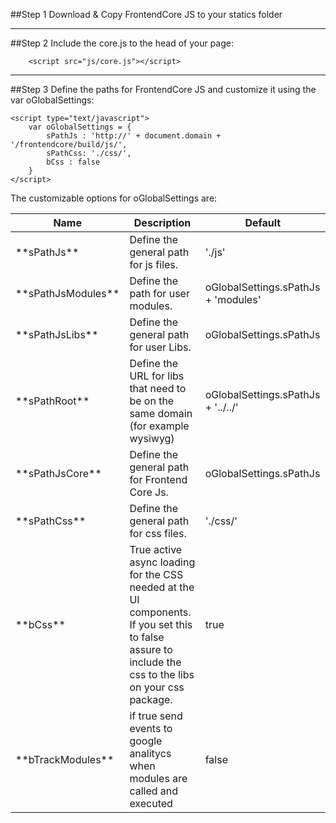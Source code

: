 ##Step 1
Download & Copy FrontendCore JS to your statics folder

-------------------------------------------
##Step 2
Include the core.js to the head of your page:

	    <script src="js/core.js"></script>

-------------------------------------------
##Step 3
Define the paths for FrontendCore JS and customize it using the var oGlobalSettings:

    <script type="text/javascript">
        var oGlobalSettings = {
            sPathJs : 'http://' + document.domain + '/frontendcore/build/js/',
            sPathCss: './css/',
            bCss : false
        }
    </script>

The customizable options for oGlobalSettings are:

<table class="table">
	<thead>
		<tr>
        		<th class="ta-l">Name</th>
        		<th class="ta-l">Description</th>
        		<th class="ta-l">Default</th>
        	</tr>
	</thead>
	<tr>
		<td class="w-15 ta-l">**sPathJs**</td>
		<td class="ta-l">Define the general path for js files.</td>
		<td class="ta-l">'./js'</td>
	</tr>
	<tr>
		<td class="w-15 ta-l">**sPathJsModules**</td>
		<td class="ta-l">Define the path for user modules.</td>
		<td class="ta-l">oGlobalSettings.sPathJs + 'modules'</td>
	</tr>
	<tr>
		<td class="w-15 ta-l">**sPathJsLibs**</td>
		<td class="ta-l">Define the general path for user Libs.</td>
		<td class="ta-l">oGlobalSettings.sPathJs</td>
	</tr>
	<tr>
		<td class="w-15 ta-l">**sPathRoot**</td>
		<td class="ta-l">Define the URL for libs that need to be on the same domain (for example wysiwyg)</td>
		<td class="ta-l">oGlobalSettings.sPathJs + '../../'</td>
	</tr>
	<tr>
		<td class="w-15 ta-l">**sPathJsCore**</td>
		<td class="ta-l">Define the general path for Frontend Core Js.</td>
		<td class="ta-l">oGlobalSettings.sPathJs</td>
	</tr>
	<tr>
		<td class="w-15 ta-l">**sPathCss**</td>
		<td class="ta-l">Define the general path for css files.</td>
		<td class="ta-l">'./css/'</td>
	</tr>
	<tr>
		<td class="w-15 ta-l">**bCss**</td>
		<td class="ta-l">True active async loading for the CSS needed at the UI components. If you set this to false assure to include the css to the libs on your css package.</td>
		<td class="ta-l">true</td>
	</tr>
	<tr>
		<td class="w-15 ta-l">**bTrackModules**</td>
		<td class="ta-l">if true send events to google analitycs when modules are called and executed</td>
		<td class="ta-l">false</td>
	</tr>
</table>